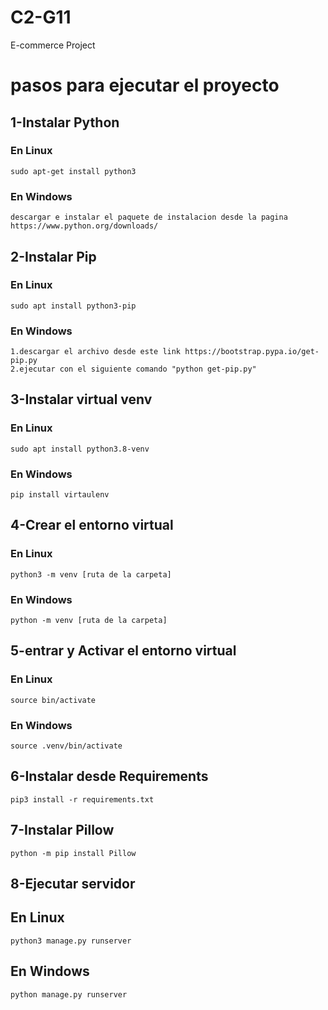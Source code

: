 # C2-G11
E-commerce Project

# pasos para ejecutar el proyecto
## 1-Instalar Python
### En Linux
    sudo apt-get install python3
### En Windows
    descargar e instalar el paquete de instalacion desde la pagina https://www.python.org/downloads/
## 2-Instalar Pip
### En Linux
    sudo apt install python3-pip
### En Windows 
    1.descargar el archivo desde este link https://bootstrap.pypa.io/get-pip.py
    2.ejecutar con el siguiente comando "python get-pip.py"
## 3-Instalar virtual venv
### En Linux
    sudo apt install python3.8-venv
### En Windows
    pip install virtaulenv
## 4-Crear el entorno virtual
### En Linux
    python3 -m venv [ruta de la carpeta]
### En Windows
    python -m venv [ruta de la carpeta]
## 5-entrar y Activar el entorno virtual
### En Linux
    source bin/activate
### En Windows 
    source .venv/bin/activate
## 6-Instalar desde Requirements
    pip3 install -r requirements.txt
## 7-Instalar Pillow
    python -m pip install Pillow
## 8-Ejecutar servidor
## En Linux
    python3 manage.py runserver
## En Windows
    python manage.py runserver
